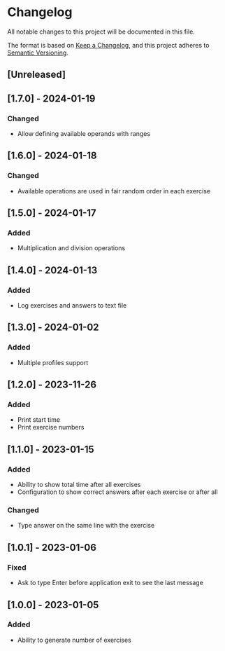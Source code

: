 # Changelog

All notable changes to this project will be documented in this file.

The format is based on [Keep a Changelog](https://keepachangelog.com/en/1.0.0/),
and this project adheres to [Semantic Versioning](https://semver.org/spec/v2.0.0.html).

## [Unreleased]

## [1.7.0] - 2024-01-19

### Changed

- Allow defining available operands with ranges

## [1.6.0] - 2024-01-18

### Changed

- Available operations are used in fair random order in each exercise

## [1.5.0] - 2024-01-17

### Added

- Multiplication and division operations

## [1.4.0] - 2024-01-13

### Added

- Log exercises and answers to text file

## [1.3.0] - 2024-01-02

### Added

- Multiple profiles support

## [1.2.0] - 2023-11-26

### Added

- Print start time
- Print exercise numbers

## [1.1.0] - 2023-01-15

### Added

- Ability to show total time after all exercises
- Configuration to show correct answers after each exercise or after all

### Changed

- Type answer on the same line with the exercise

## [1.0.1] - 2023-01-06

### Fixed

- Ask to type Enter before application exit to see the last message

## [1.0.0] - 2023-01-05

### Added

- Ability to generate number of exercises
